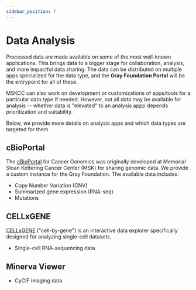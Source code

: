```yaml
---
sidebar_position: 7
---
```


# Data Analysis

Processed data are made available on some of the most well-known applications.
This brings data to a bigger stage for collaboration, analysis, and more impactful data sharing. 
The data can be distributed on multiple apps specialized for the data type, and the **Gray Foundation Portal** will be the entrypoint for all of these. 

MSKCC can also work on development or customizations of apps/tools for a particular data type if needed. 
However, not all data may be available for analysis -- whether data is "elevated" to an analysis appp depends prioritization and suitability. 

Below, we provide more details on analysis apps and which data types are targeted for them. 

## cBioPortal

The [cBioPortal](https://docs.cbioportal.org/) for Cancer Genomics was originally developed at Memorial Sloan Kettering Cancer Center (MSK) for sharing genomic data. We provide a custom instance for the Gray Foundation. The available data includes:

- Copy Number Variation (CNV)
- Summarized gene expression (RNA-seq)
- Mutations

## CELLxGENE

[CELLxGENE](https://github.com/chanzuckerberg/cellxgene) ("cell-by-gene") is an interactive data explorer specifically designed for analyzing single-cell datasets.

- Single-cell RNA-sequencing data

## Minerva Viewer

- CyCIF imaging data
